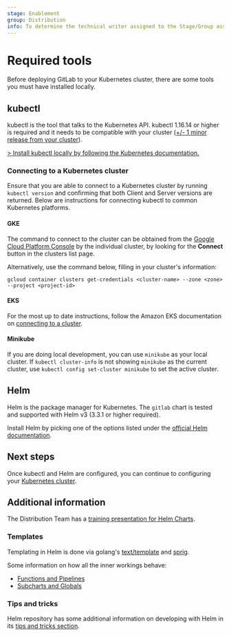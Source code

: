 ```yaml
---
stage: Enablement
group: Distribution
info: To determine the technical writer assigned to the Stage/Group associated with this page, see https://about.gitlab.com/handbook/engineering/ux/technical-writing/#designated-technical-writers
---
```


# Required tools

Before deploying GitLab to your Kubernetes cluster, there are some tools you
must have installed locally.

## kubectl

kubectl is the tool that talks to the Kubernetes API. kubectl 1.16.14 or higher is
required and it needs to be compatible with your cluster
([+/- 1 minor release from your cluster](https://kubernetes.io/docs/tasks/tools/)).

[> Install kubectl locally by following the Kubernetes documentation.](https://kubernetes.io/docs/tasks/tools/)

### Connecting to a Kubernetes cluster

Ensure that you are able to connect to a Kubernetes cluster by running
`kubectl version` and confirming that both Client and Server versions are returned.
Below are instructions for connecting kubectl to common Kubernetes platforms.

#### GKE

The command to connect to the cluster can be obtained from the
[Google Cloud Platform Console](https://console.cloud.google.com/kubernetes/list)
by the individual cluster, by looking for the **Connect** button in the clusters
list page.

Alternatively, use the command below, filling in your cluster's information:

```shell
gcloud container clusters get-credentials <cluster-name> --zone <zone> --project <project-id>
```

#### EKS

For the most up to date instructions, follow the Amazon EKS documentation on
[connecting to a cluster](https://docs.aws.amazon.com/eks/latest/userguide/getting-started.html#eks-configure-kubectl).

#### Minikube

If you are doing local development, you can use `minikube` as your
local cluster. If `kubectl cluster-info` is not showing `minikube` as the current
cluster, use `kubectl config set-cluster minikube` to set the active cluster.

## Helm

Helm is the package manager for Kubernetes. The `gitlab` chart is tested and
supported with Helm v3 (3.3.1 or higher required).

Install Helm by picking one of the options listed under the
[official Helm documentation](https://helm.sh/docs/intro/install/).

## Next steps

Once kubectl and Helm are configured, you can continue to configuring your
[Kubernetes cluster](index.md#cloud-cluster-preparation).

## Additional information

The Distribution Team has a [training presentation for Helm Charts](https://docs.google.com/presentation/d/1CStgh5lbS-xOdKdi3P8N9twaw7ClkvyqFN3oZrM1SNw/present).

### Templates

Templating in Helm is done via golang's [text/template](https://golang.org/pkg/text/template/)
and [sprig](https://pkg.go.dev/github.com/Masterminds/sprig?utm_source=godoc%27).

Some information on how all the inner workings behave:

- [Functions and Pipelines](https://helm.sh/docs/chart_template_guide/functions_and_pipelines/)
- [Subcharts and Globals](https://helm.sh/docs/chart_template_guide/subcharts_and_globals/)

### Tips and tricks

Helm repository has some additional information on developing with Helm in its
[tips and tricks section](https://helm.sh/docs/howto/charts_tips_and_tricks/).
